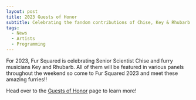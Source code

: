 ```yaml
---
layout: post
title: 2023 Guests of Honor
subtitle: Celebrating the fandom contributions of Chise, Key & Rhubarb!
tags:
  - News
  - Artists
  - Programming
---
```

For 2023, Fur Squared is celebrating Senior Scientist Chise and furry musicians Key and Rhubarb. All of them will be featured in various panels throughout the weekend so come to Fur Squared 2023 and meet these amazing furries!!

Head over to the [Guests of Honor](/goh) page to learn more!